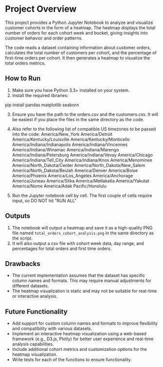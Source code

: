  # Project Overview

This project provides a Python Jupyter Notebook to analyze and visualize customer cohorts in the form of a heatmap. The heatmap displays the total number of orders for each cohort week and bucket, giving insights into customer behavior and order patterns.

The code reads a dataset containing information about customer orders, calculates the total number of customers per cohort, and the percentage of first-time orders per cohort. It then generates a heatmap to visualize the total orders metrics.

## How to Run

1. Make sure you have Python 3.3+ installed on your system.
2. Install the required libraries:

pip install pandas matplotlib seaborn

3. Ensure you have the path to the orders.csv and the customers.csv. It will be easiest if you place the files in the same directory as the code. 
4. Also refer to the following list of compatible US timezones to be passed into the code: 
    America/New_York
    America/Detroit
    America/Kentucky/Louisville
    America/Kentucky/Monticello
    America/Indiana/Indianapolis
    America/Indiana/Vincennes
    America/Indiana/Winamac
    America/Indiana/Marengo
    America/Indiana/Petersburg
    America/Indiana/Vevay
    America/Chicago
    America/Indiana/Tell_City
    America/Indiana/Knox
    America/Menominee
    America/North_Dakota/Center
    America/North_Dakota/New_Salem
    America/North_Dakota/Beulah
    America/Denver
    America/Boise
    America/Phoenix
    America/Los_Angeles
    America/Anchorage
    America/Juneau
    America/Sitka
    America/Metlakatla
    America/Yakutat
    America/Nome
    America/Adak
    Pacific/Honolulu

5. Run the Jupyter notebook cell by cell. The first couple of cells require input, so DO NOT hit "RUN ALL"

## Outputs 
1. The notebook will output a heatmap and save it as a high-quality PNG file named `total_orders_cohort_analysis.png` in the same directory as the script.
2. It will also output a csv file with cohort week data, day range, and percentages for total orders and first time orders. 

## Drawbacks

- The current implementation assumes that the dataset has specific column names and formats. This may require manual adjustments for different datasets.
- The heatmap visualization is static and may not be suitable for real-time or interactive analysis.

## Future Functionality

- Add support for custom column names and formats to improve flexibility and compatibility with various datasets.
- Implement an interactive heatmap visualization using a web-based framework (e.g., D3.js, Plotly) for better user experience and real-time analysis capabilities.
- Include additional cohort metrics and customization options for the heatmap visualization.
- Write tests for each of the functions to ensure functionality.


